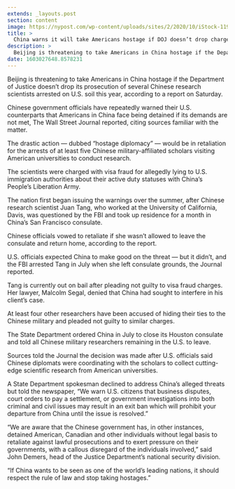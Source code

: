 ```yaml
--- 
extends: _layouts.post 
section: content 
image: https://nypost.com/wp-content/uploads/sites/2/2020/10/iStock-1195574766-e1603004150396.jpg?quality=90&strip=all&w=1200 
title: > 
  China warns it will take Americans hostage if DOJ doesn’t drop charges against researchers 
description: > 
  Beijing is threatening to take Americans in China hostage if the Department of Justice doesn’t drop its prosecution of several Chinese research scientists arrested on U.S. soil this year, according to a report on Saturday.The drastic action — dubbed “hostage diplomacy” — would be in retaliation for the arrests of at least five Chinese military-affiliated scholars visiting American universities to conduct research.Chinese officials vowed to retaliate if she wasn’t allowed to leave the consulate and return home, according to the report.At least four other researchers have been accused of hiding their ties to the Chinese military and pleaded not guilty to similar charges.The State Department ordered China in July to close its Houston consulate and told all Chinese military researchers remaining in the U.S. to leave. 
date: 1603027648.8578231 
--- 
```

Beijing is threatening to take Americans in China hostage if the Department of Justice doesn’t drop its prosecution of several Chinese research scientists arrested on U.S. soil this year, according to a report on Saturday.

Chinese government officials have repeatedly warned their U.S. counterparts that Americans in China face being detained if its demands are not met, The Wall Street Journal reported, citing sources familiar with the matter.

The drastic action — dubbed “hostage diplomacy” — would be in retaliation for the arrests of at least five Chinese military-affiliated scholars visiting American universities to conduct research.

The scientists were charged with visa fraud for allegedly lying to U.S. immigration authorities about their active duty statuses with China’s People’s Liberation Army.

The nation first began issuing the warnings over the summer, after Chinese research scientist Juan Tang, who worked at the University of California, Davis, was questioned by the FBI and took up residence for a month in China’s San Francisco consulate.

Chinese officials vowed to retaliate if she wasn’t allowed to leave the consulate and return home, according to the report.

U.S. officials expected China to make good on the threat — but it didn’t, and the FBI arrested Tang in July when she left consulate grounds, the Journal reported.

Tang is currently out on bail after pleading not guilty to visa fraud charges. Her lawyer, Malcolm Segal, denied that China had sought to interfere in his client’s case.

At least four other researchers have been accused of hiding their ties to the Chinese military and pleaded not guilty to similar charges.

The State Department ordered China in July to close its Houston consulate and told all Chinese military researchers remaining in the U.S. to leave.

Sources told the Journal the decision was made after U.S. officials said Chinese diplomats were coordinating with the scholars to collect cutting-edge scientific research from American universities.

A State Department spokesman declined to address China’s alleged threats but told the newspaper, “We warn U.S. citizens that business disputes, court orders to pay a settlement, or government investigations into both criminal and civil issues may result in an exit ban which will prohibit your departure from China until the issue is resolved.”

“We are aware that the Chinese government has, in other instances, detained American, Canadian and other individuals without legal basis to retaliate against lawful prosecutions and to exert pressure on their governments, with a callous disregard of the individuals involved,” said John Demers, head of the Justice Department’s national security division.

“If China wants to be seen as one of the world’s leading nations, it should respect the rule of law and stop taking hostages.”